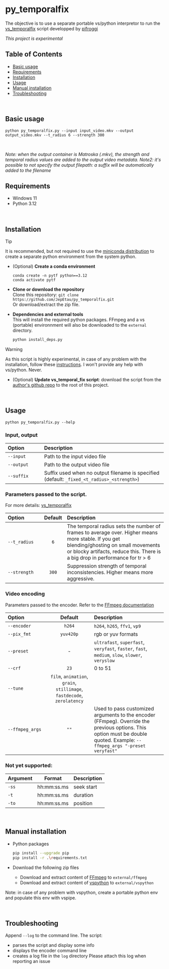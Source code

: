 # py_temporalfix

The objective is to use a separate portable vs/python interpretor to run the [vs_temporalfix](https://github.com/pifroggi/vs_temporalfix) script developped by [pifroggi](https://github.com/pifroggi)

_This project is experimental_
&nbsp;

## Table of Contents
- [Basic usage](#Basic-usage)
- [Requirements](#Requirements)
- [Installation](#Installation)
- [Usage](#Usage)
- [Manual installation](#Manual-installation)
- [Troubleshooting](#Troubleshooting)

&nbsp;


## Basic usage
`python py_temporalfix.py --input input_video.mkv --output output_video.mkv --t_radius 6 --strength 300`

&nbsp;

_Note: when the output container is Matroska (.mkv), the strength and temporal radius values are added to the output video metadata._
_Note2: it's possible to not specify the output filepath: a suffix will be automatically added to the filename_

## Requirements
- Windows 11
- Python 3.12

&nbsp;

## Installation

> [!TIP]
> It is recommended, but not required to use the [miniconda distribution](https://docs.anaconda.com/free/miniconda/index.html) to create a separate python environment from the system python.

- (Optional) **Create a conda environment**
    ```
    conda create -n pytf python==3.12
    conda activate pytf
    ```

- **Clone or download the repository**  
Clone this repository: `git clone https://github.com/JepEtau/py_temporalfix.git`  
Or download/extract the zip file.


- **Dependencies and external tools**  
This will install the required python packages. FFmpeg and a vs (portable) environnment will also be downloaded to the `external` directory.
    ```sh
    python install_deps.py
    ```

> [!WARNING]
> As this script is highly experimental, in case of any problem with the installation, follow these [instructions](#Manual-installation). I won't provide any help with vs/python. Never.

- (Optional) **Update vs_temporal_fix script**: download the script from the [author's github repo](https://github.com/pifroggi/vs_temporalfix) to the root of this project.

&nbsp;

## Usage

`python py_temporalfix.py --help`

### Input, output
| Option&nbsp;&nbsp;&nbsp;&nbsp;&nbsp;&nbsp;&nbsp;&nbsp;&nbsp;&nbsp;&nbsp;| Description |
| :--- | :--- |
| `--input` | Path to the input video file  |
| `--output`| Path to the output video file |
| `--suffix`| Suffix used when no output filename is specified (default:  `_fixed_<t_radius>_<strength>`)|


### Parameters passed to the script.
For more details: [vs_temporalfix](https://github.com/pifroggi/vs_temporalfix)

| Option&nbsp;&nbsp;&nbsp;&nbsp;&nbsp;&nbsp;&nbsp;&nbsp;&nbsp;&nbsp;&nbsp; |  Default | Description |
| :--- | :---: | :--- |
| `--t_radius` | `6` | The temporal radius sets the number of frames to average over. Higher means more stable. If you get blending/ghosting on small movements or blocky artifacts, reduce this. There is a big drop in performance for tr > 6 |
| `--strength` | `300` | Suppression strength of temporal inconsistencies. Higher means more aggressive. |


### Video encoding
Parameters passed to the encoder. Refer to the [FFmpeg documentation](https://ffmpeg.org/ffmpeg-all.html)

| Option&nbsp;&nbsp;&nbsp;&nbsp;&nbsp;&nbsp;&nbsp;&nbsp;&nbsp;&nbsp;&nbsp;&nbsp;&nbsp;&nbsp;&nbsp; |   Default  | Description
| :--- | :---: | :--- |
| `--encoder`   | `h264`    |  `h264`, `h265`, `ffv1`, `vp9`|
| `--pix_fmt`   | `yuv420p` |  rgb or yuv formats  |
| `--preset`    |  -         | `ultrafast`, `superfast`, `veryfast`, `faster`, `fast`, `medium`, `slow`, `slower`, `veryslow`   |
| `--crf`       |    `23`|  0 to 51  |
| `--tune`      |  `film`, `animation`, `grain`, `stillimage`, `fastdecode`, `zerolatency`  |
| `--ffmpeg_args` | `""` | Used to pass customized arguments to the encoder (FFmpeg). Override the previous options. This option must be double quoted. Example: `--ffmpeg_args "-preset veryfast"`|


### Not yet supported:
| Argument  | Format        | Description           |
| :--- | :---: | :--- |
| `-ss`     | hh:mm:ss.ms   | seek start            |
| `-t`      | hh:mm:ss.ms   | duration              |
| `-to`     | hh:mm:ss.ms   | position              |

&nbsp;

## Manual installation

- Python packages
    ```bash
    pip install --upgrade pip
    pip install -r .\requirements.txt
    ```

- Download the following zip files
    + Download and extract content of [FFmpeg](https://github.com/JepEtau/external_rehost/releases/download/external/ffmpeg_win32_x64.zip) to `external/ffmpeg`
    + Download and extract content of [vspython](https://github.com/JepEtau/external_rehost/releases/download/external/vspython_win32_x64.zip) to `external/vspython`

Note: in case of any problem with vspython, create a portable python env and populate this env with vspipe.
     
&nbsp;

## Troubleshooting

Append `--log` to the command line. The script:  
- parses the script and display some info
- displays the encoder command line
- creates a log file in the `log` directory
Please attach this log when reporting an issue
